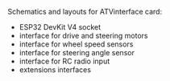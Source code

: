 Schematics and layouts for ATVinterface card:
- ESP32 DevKit V4 socket
- interface for drive and steering motors
- interface for wheel speed sensors
- interface for steering angle sensor
- interface for RC radio input
- extensions interfaces
